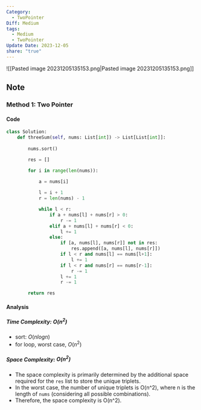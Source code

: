```yaml
---
Category:
  - TwoPointer
Diff: Medium
tags:
  - Medium
  - TwoPointer
Update Date: 2023-12-05
share: "true"
---
```


![[Pasted image 20231205135153.png|Pasted image 20231205135153.png]]
## Note
### Method 1: Two Pointer

#### Code
```python
class Solution:
    def threeSum(self, nums: List[int]) -> List[List[int]]:
        
        nums.sort()

        res = []

        for i in range(len(nums)):
                
            a = nums[i] 

            l = i + 1
            r = len(nums) - 1

            while l < r:
                if a + nums[l] + nums[r] > 0:
                    r -= 1
                elif a + nums[l] + nums[r] < 0:
                    l += 1
                else:
                    if [a, nums[l], nums[r]] not in res:
                        res.append([a, nums[l], nums[r]])
                    if l < r and nums[l] == nums[l+1]:
                        l += 1
                    if l < r and nums[r] == nums[r-1]:
                        r -= 1
                    l += 1
                    r -= 1

        return res
```
#### Analysis
##### Time Complexity: $O(n^2)$
- sort: $O(nlogn)$
- for loop, worst case, $O(n^2)$
##### Space Complexity: $O(n^2)$
- The space complexity is primarily determined by the additional space required for the `res` list to store the unique triplets.
- In the worst case, the number of unique triplets is O(n^2), where n is the length of `nums` (considering all possible combinations).
- Therefore, the space complexity is O(n^2).

